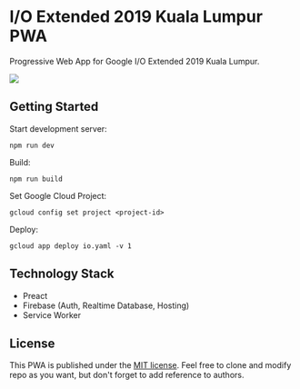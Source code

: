 # I/O Extended 2019 Kuala Lumpur PWA

Progressive Web App for Google I/O Extended 2019 Kuala Lumpur.

![](https://i.imgur.com/QCyPvdX.jpg)

## Getting Started

Start development server:

`npm run dev`

Build: 

`npm run build`

Set Google Cloud Project:

`gcloud config set project <project-id>`

Deploy: 

`gcloud app deploy io.yaml -v 1`

## Technology Stack

* Preact
* Firebase (Auth, Realtime Database, Hosting)
* Service Worker

## License

This PWA is published under the [MIT license](/LICENSE.md). 
Feel free to clone and modify repo as you want, but don't forget to add reference to authors.